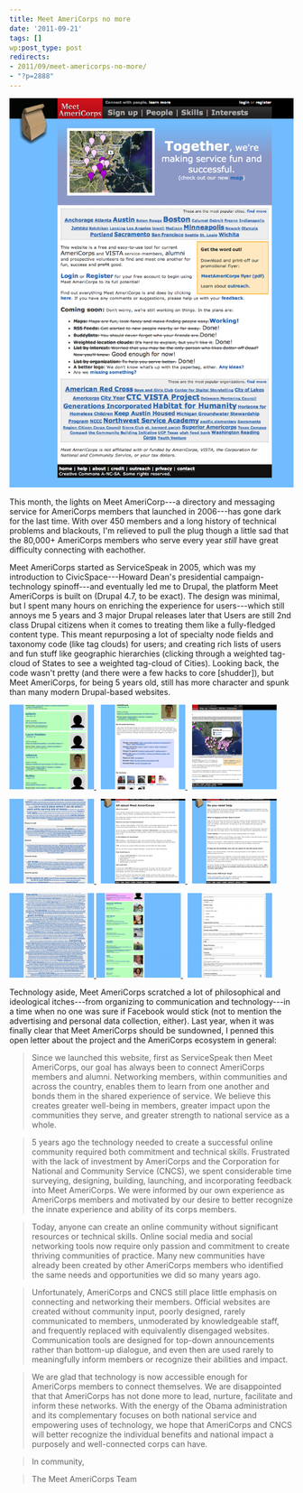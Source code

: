 ```yaml
---
title: Meet AmeriCorps no more
date: '2011-09-21'
tags: []
wp:post_type: post
redirects:
- 2011/09/meet-americorps-no-more/
- "?p=2888"
---
```


[ ![](/assets/2011-09/Home-Meet-AmeriCorps.png "Home | Meet AmeriCorps") ](/assets/2011-09/Home-Meet-AmeriCorps.png)

This month, the lights on Meet AmeriCorp---a directory and messaging service for AmeriCorps members that launched in 2006---has gone dark for the last time. With over 450 members and a long history of technical problems and blackouts, I'm relieved to pull the plug though a little sad that the 80,000+ AmeriCorps members who serve every year _still_ have great difficulty connecting with eachother.

Meet AmeriCorps started as ServiceSpeak in 2005, which was my introduction to CivicSpace---Howard Dean's presidential campaign-technology spinoff---and eventually led me to Drupal, the platform Meet AmeriCorps is built on (Drupal 4.7, to be exact). The design was minimal, but I spent many hours on enriching the experience for users---which still annoys me 5 years and 3 major Drupal releases later that Users are still 2nd class Drupal citizens when it comes to treating them like a fully-fledged content type. This meant repurposing a lot of specialty node fields and taxonomy code (like tag clouds) for users; and creating rich lists of users and fun stuff like geographic hierarchies (clicking through a weighted tag-cloud of States to see a weighted tag-cloud of Cities). Looking back, the code wasn't pretty (and there were a few hacks to core [shudder]), but Meet AmeriCorps, for being 5 years old, still has more character and spunk than many modern Drupal-based websites.

[ ![](/assets/2011-09/California-Meet-AmeriCorps-150x150.png "California | Meet AmeriCorps") ](/assets/2011-09/California-Meet-AmeriCorps.png)  [ ![](/assets/2011-09/rebecca-Meet-AmeriCorps-150x150.png "rebecca | Meet AmeriCorps") ](/assets/2011-09/rebecca-Meet-AmeriCorps.png)  [ ![](/assets/2011-09/Map-Meet-AmeriCorps-150x150.png "Map | Meet AmeriCorps") ](/assets/2011-09/Map-Meet-AmeriCorps.png)

[ ![](/assets/2011-09/Interests-Meet-AmeriCorps-150x150.png "Interests | Meet AmeriCorps") ](/assets/2011-09/Interests-Meet-AmeriCorps.png)  [ ![](/assets/2011-09/All-about-Meet-AmeriCorps-Meet-AmeriCorps-150x150.png "All about Meet AmeriCorps | Meet AmeriCorps") ](/assets/2011-09/All-about-Meet-AmeriCorps-Meet-AmeriCorps.png)  [ ![](/assets/2011-09/So-you-need-help-Meet-AmeriCorps-150x150.png "So you need help | Meet AmeriCorps") ](/assets/2011-09/So-you-need-help-Meet-AmeriCorps.png)

[ ![](/assets/2011-09/Service-Area-Meet-AmeriCorps-150x150.png "Service Area | Meet AmeriCorps") ](/assets/2011-09/Service-Area-Meet-AmeriCorps.png) [ ![](/assets/2011-09/Alaska-Meet-AmeriCorps-150x150.png "Alaska | Meet AmeriCorps") ](/assets/2011-09/Alaska-Meet-AmeriCorps.png)  [ ![](/assets/2011-09/user-account-Meet-AmeriCorps-150x150.png "user account | Meet AmeriCorps") ](/assets/2011-09/user-account-Meet-AmeriCorps.png)

Technology aside, Meet AmeriCorps scratched a lot of philosophical and ideological itches---from organizing to communication and technology---in a time when no one was sure if Facebook would stick (not to mention the advertising and personal data collection, either). Last year, when it was finally clear that Meet AmeriCorps should be sundowned, I penned this open letter about the project and the AmeriCorps ecosystem in general:

> Since we launched this website, first as ServiceSpeak then Meet AmeriCorps, our goal has always been to connect AmeriCorps members and alumni. Networking members, within communities and across the country, enables them to learn from one another and bonds them in the shared experience of service. We believe this creates greater well-being in members, greater impact upon the communities they serve, and greater strength to national service as a whole.

>

> 5 years ago the technology needed to create a successful online community required both commitment and technical skills. Frustrated with the lack of investment by AmeriCorps and the Corporation for National and Community Service (CNCS), we spent considerable time surveying, designing, building, launching, and incorporating feedback into Meet AmeriCorps. We were informed by our own experience as AmeriCorps members and motivated by our desire to better recognize the innate experience and ability of its corps members.

>

> Today, anyone can create an online community without significant resources or technical skills. Online social media and social networking tools now require only passion and commitment to create thriving communities of practice. Many new communities have already been created by other AmeriCorps members who identified the same needs and opportunities we did so many years ago.

>

> Unfortunately, AmeriCorps and CNCS still place little emphasis on connecting and networking their members. Official websites are created without community input, poorly designed, rarely communicated to members, unmoderated by knowledgeable staff, and frequently replaced with equivalently disengaged websites. Communication tools are designed for top-down announcements rather than bottom-up dialogue, and even then are used rarely to meaningfully inform members or recognize their abilities and impact.

>

> We are glad that technology is now accessible enough for AmeriCorps members to connect themselves. We are disappointed that that AmeriCorps has not done more to lead, nurture, facilitate and inform these networks. With the energy of the Obama administration and its complementary focuses on both national service and empowering uses of technology, we hope that AmeriCorps and CNCS will better recognize the individual benefits and national impact a purposely and well-connected corps can have.

>

> In community,

> The Meet AmeriCorps Team
